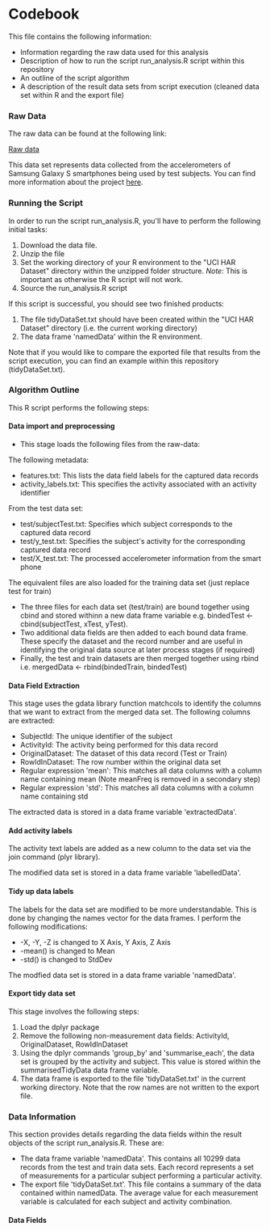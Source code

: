 # Codebook

This file contains the following information:

- Information regarding the raw data used for this analysis
- Description of how to run the script run_analysis.R script within this repository
- An outline of the script algorithm
- A description of the result data sets from script execution (cleaned data set within R and the export file)

### Raw Data

The raw data can be found at the following link:

[Raw data](https://d396qusza40orc.cloudfront.net/getdata%2Fprojectfiles%2FUCI%20HAR%20Dataset.zip)

This data set represents data collected from the accelerometers of Samsung Galaxy S smartphones being used by test subjects. You can find more information about the project [here](http://archive.ics.uci.edu/ml/datasets/Human+Activity+Recognition+Using+Smartphones).

### Running the Script

In order to run the script run_analysis.R, you'll have to perform the following initial tasks:

1. Download the data file.
2. Unzip the file
3. Set the working directory of your R environment to the "UCI HAR Dataset" directory within the unzipped folder structure. *Note:* This is important as otherwise the R script will not work.
4. Source the run_analysis.R script

If this script is successful, you should see two finished products:

1. The file tidyDataSet.txt should have been created within the "UCI HAR Dataset" directory (i.e. the current working directory)
2. The data frame 'namedData' within the R environment.

Note that if you would like to compare the exported file that results from the script execution, you can find an example within this repository (tidyDataSet.txt).

### Algorithm Outline

This R script performs the following steps:

#### Data import and preprocessing

* This stage loads the following files from the raw-data:

The following metadata:

+ features.txt: This lists the data field labels for the captured data records
+ activity_labels.txt: This specifies the activity associated with an activity identifier 

From the test data set:

+ test/subjectTest.txt: Specifies which subject corresponds to the captured data record
+ test/y_test.txt: Specifies the subject's activity for the corresponding captured data record
+ test/X_test.txt: The processed accelerometer information from the smart phone

The equivalent files are also loaded for the training data set (just replace test for train)

* The three files for each data set (test/train) are bound together using cbind and stored withinn a new data frame variable e.g. bindedTest <- cbind(subjectTest, xTest, yTest).
* Two additional data fields are then added to each bound data frame. These specify the dataset and the record number and are useful in identifying the original data source at later process stages (if required)
* Finally, the test and train datasets are then merged together using rbind i.e. mergedData <- rbind(bindedTrain, bindedTest)

#### Data Field Extraction

This stage uses the gdata library function matchcols to identify the columns that we want to extract from the merged data set. The following columns are extracted:

* SubjectId: The unique identifier of the subject
* ActivityId: The activity being performed for this data record
* OriginalDataset: The dataset of this data record (Test or Train)
* RowIdInDataset: The row number within the original data set
* Regular expression 'mean': This matches all data columns with a column name containing mean (Note meanFreq is removed in a secondary step)
* Regular expression 'std': This matches all data columns with a column name containing std

The extracted data is stored in a data frame variable 'extractedData'.

#### Add activity labels

The activity text labels are added as a new column to the data set via the join command (plyr library). 

The modified data set is stored in a data frame variable 'labelledData'.

#### Tidy up data labels

The labels for the data set are modified to be more understandable. This is done by changing the names vector for the data frames. I perform the following modifications:

* -X, -Y, -Z is changed to X Axis, Y Axis, Z Axis
* -mean() is changed to Mean
* -std() is changed to StdDev

The modfied data set is stored in a data frame variable 'namedData'.

#### Export tidy data set

This stage involves the following steps:

1. Load the dplyr package
2. Remove the following non-measurement data fields: ActivityId, OriginalDataset, RowIdInDataset
3. Using the dplyr commands 'group_by' and 'summarise_each', the data set is grouped by the activity and subject. This value is stored within the summarisedTidyData data frame variable.
4. The data frame is exported to the file 'tidyDataSet.txt' in the current working directory. Note that the row names are not written to the export file.

### Data Information

This section provides details regarding the data fields within the result objects of the script run_analysis.R. These are:

* The data frame variable 'namedData'. This contains all 10299 data records from the test and train data sets. Each record represents a set of measurements for a particular subject performing a particular activity. 
* The export file 'tidyDataSet.txt'. This file contains a summary of the data contained within namedData. The average value for each measurement variable is calculated for each subject and activity combination.

#### Data Fields



